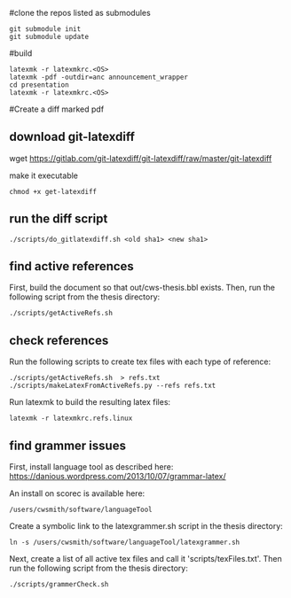 #clone the repos listed as submodules
```
git submodule init
git submodule update
```

#build
```
latexmk -r latexmkrc.<OS>
latexmk -pdf -outdir=anc announcement_wrapper
cd presentation
latexmk -r latexmkrc.<OS>
```

#Create a diff marked pdf

## download git-latexdiff

wget https://gitlab.com/git-latexdiff/git-latexdiff/raw/master/git-latexdiff

make it executable
```
chmod +x get-latexdiff
```

## run the diff script
```
./scripts/do_gitlatexdiff.sh <old sha1> <new sha1>
```

## find active references
First, build the document so that out/cws-thesis.bbl exists.  Then, run the
following script from the thesis directory:
```
./scripts/getActiveRefs.sh
```

## check references
Run the following scripts to create tex files with each type of reference:
```
./scripts/getActiveRefs.sh  > refs.txt
./scripts/makeLatexFromActiveRefs.py --refs refs.txt
```
Run latexmk to build the resulting latex files:
```
latexmk -r latexmkrc.refs.linux
```


## find grammer issues
First, install language tool as described here:
https://danious.wordpress.com/2013/10/07/grammar-latex/

An install on scorec is available here:
```
/users/cwsmith/software/languageTool
```

Create a symbolic link to the latexgrammer.sh script in the thesis directory:
```
ln -s /users/cwsmith/software/languageTool/latexgrammer.sh
```

Next, create a list of all active tex files and call it 'scripts/texFiles.txt'.  Then
run the following script from the thesis directory:
```
./scripts/grammerCheck.sh
```

